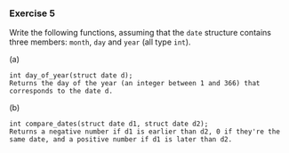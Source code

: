 ### Exercise 5
Write the following functions, assuming that the `date` structure contains three members: `month`, `day` and `year` (all type `int`).

(a)
```
int day_of_year(struct date d);
Returns the day of the year (an integer between 1 and 366) that corresponds to the date d.
```

(b)
```
int compare_dates(struct date d1, struct date d2);
Returns a negative number if d1 is earlier than d2, 0 if they're the same date, and a positive number if d1 is later than d2.
```